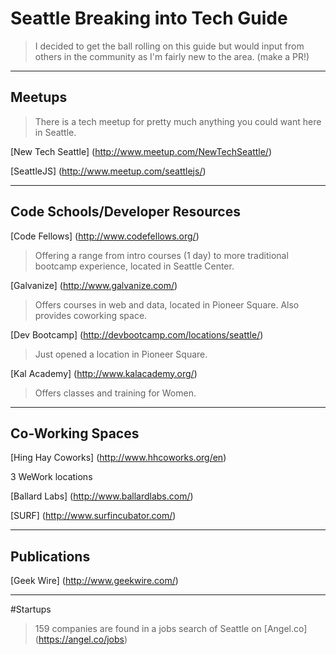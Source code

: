 # Seattle Breaking into Tech Guide
> I decided to get the ball rolling on this guide but would input from others in the community as I'm fairly new to the area. (make a PR!)

----
## Meetups
>There is a tech meetup for pretty much anything you could want here in Seattle. 

[New Tech Seattle] (http://www.meetup.com/NewTechSeattle/)

[SeattleJS] (http://www.meetup.com/seattlejs/)

----
## Code Schools/Developer Resources
[Code Fellows] (http://www.codefellows.org/)
> Offering a range from intro courses (1 day) to more traditional bootcamp experience, located in Seattle Center.

[Galvanize] (http://www.galvanize.com/)
> Offers courses in web and data, located in Pioneer Square. Also provides coworking space.

[Dev Bootcamp] (http://devbootcamp.com/locations/seattle/)
> Just opened a location in Pioneer Square.

[Kal Academy] (http://www.kalacademy.org/)
> Offers classes and training for Women.

----
## Co-Working Spaces
[Hing Hay Coworks] (http://www.hhcoworks.org/en)

3 WeWork locations

[Ballard Labs] (http://www.ballardlabs.com/)

[SURF] (http://www.surfincubator.com/)


---
## Publications
[Geek Wire] (http://www.geekwire.com/)

---
#Startups
>159 companies are found in a jobs search of Seattle on [Angel.co] (https://angel.co/jobs)
